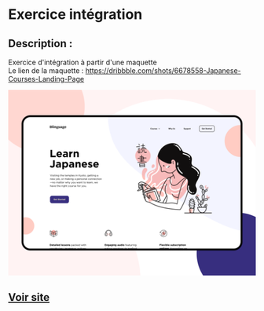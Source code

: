 # Exercice intégration 

## Description : 
Exercice d'intégration à partir d'une maquette <br>
Le lien de la maquette : https://dribbble.com/shots/6678558-Japanese-Courses-Landing-Page

![](./assets/maquette.png)

## [Voir site](https://phildaiguille.github.io/Exercice_Blinguage/)


